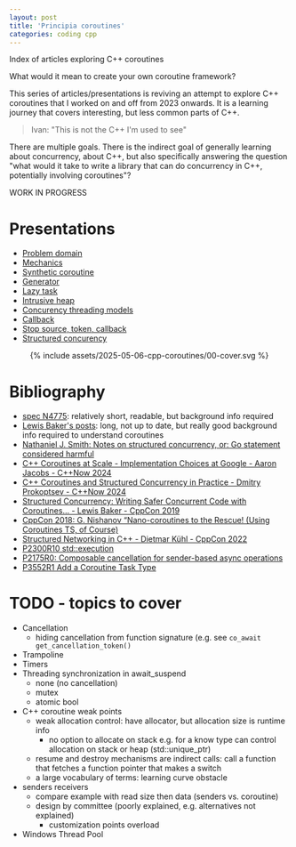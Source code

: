 ```yaml
---
layout: post
title: 'Principia coroutines'
categories: coding cpp
---
```


Index of articles exploring C++ coroutines


What would it mean to create your own coroutine framework?

This series of articles/presentations is reviving an attempt to explore C++
coroutines that I worked on and off from 2023 onwards. It is a learning
journey that covers interesting, but less common parts of C++.

> Ivan: "This is not the C++ I'm used to see"

There are multiple goals. There is the indirect goal of generally learning
about concurrency, about C++, but also specifically answering the question
"what would it take to write a library that can do concurrency in C++,
potentially involving coroutines"?

WORK IN PROGRESS

# Presentations

- [Problem domain](/presentations/2025-05-06-coro-problem-domain.html)
- [Mechanics](/presentations/2025-05-11-coro-mechanics.html)
- [Synthetic coroutine](/presentations/2025-05-13-synthetic-coroutine.html)
- [Generator](/presentations/2025-05-20-generator.html)
- [Lazy task](/presentations/2025-05-24-lazy-task.html)
- [Intrusive heap](/presentations/2025-05-15-intrusive-heap.html)
- [Concurency threading models](/presentations/2025-05-28-threading-models.html)
- [Callback](/presentations/2025-05-30-callback.html)
- [Stop source, token, callback](/presentations/2025-06-03-stop.html)
- [Structured concurency](/presentations/2025-06-07-structured-concurency.html)

<div align="center">
{% include assets/2025-05-06-cpp-coroutines/00-cover.svg %}
</div>


# Bibliography

- [spec N4775](https://www.open-std.org/jtc1/sc22/wg21/docs/papers/2018/n4775.pdf):
relatively short, readable, but background info required
- [Lewis Baker's posts](https://lewissbaker.github.io/): long, not up to
date, but really good background info required to understand coroutines
- [Nathaniel J. Smith: Notes on structured concurrency, or: Go statement considered harmful](https://vorpus.org/blog/notes-on-structured-concurrency-or-go-statement-considered-harmful/)
- [C++ Coroutines at Scale - Implementation Choices at Google - Aaron Jacobs - C++Now 2024](https://www.youtube.com/watch?v=k-A12dpMYHo)
- [C++ Coroutines and Structured Concurrency in Practice - Dmitry Prokoptsev - C++Now 2024](https://www.youtube.com/watch?v=sWeOIS14Myg)
- [Structured Concurrency: Writing Safer Concurrent Code with Coroutines... - Lewis Baker - CppCon 2019](https://www.youtube.com/watch?v=1Wy5sq3s2rg)
- [CppCon 2018: G. Nishanov “Nano-coroutines to the Rescue! (Using Coroutines TS, of Course)](https://www.youtube.com/watch?v=j9tlJAqMV7U)
- [Structured Networking in C++ - Dietmar Kühl - CppCon 2022](https://www.youtube.com/watch?v=XaNajUp-sGY)
- [P2300R10 std::execution](https://www.open-std.org/jtc1/sc22/wg21/docs/papers/2024/p2300r10.html)
- [P2175R0: Composable cancellation for sender-based async operations](https://www.open-std.org/jtc1/sc22/wg21/docs/papers/2020/p2175r0.html#appendix-a-the-stop_when-algorithm)
- [P3552R1 Add a Coroutine Task Type](https://www.open-std.org/jtc1/sc22/wg21/docs/papers/2025/p3552r1.pdf)

# TODO - topics to cover

- Cancellation
  - hiding cancellation from function signature (e.g. see `co_await get_cancellation_token()`
- Trampoline
- Timers
- Threading synchronization in await_suspend
  - none (no cancellation)
  - mutex
  - atomic bool
- C++ coroutine weak points
  - weak allocation control: have allocator, but allocation size is runtime
    info
    - no option to allocate on stack e.g. for a know type can control
      allocation on stack or heap (std::unique_ptr)
  - resume and destroy mechanisms are indirect calls: call a function that
    fetches a function pointer that makes a switch
  - a large vocabulary of terms: learning curve obstacle
- senders receivers
  - compare example with read size then data (senders vs. coroutine)
  - design by committee (poorly explained, e.g. alternatives not explained)
    - customization points overload
- Windows Thread Pool

